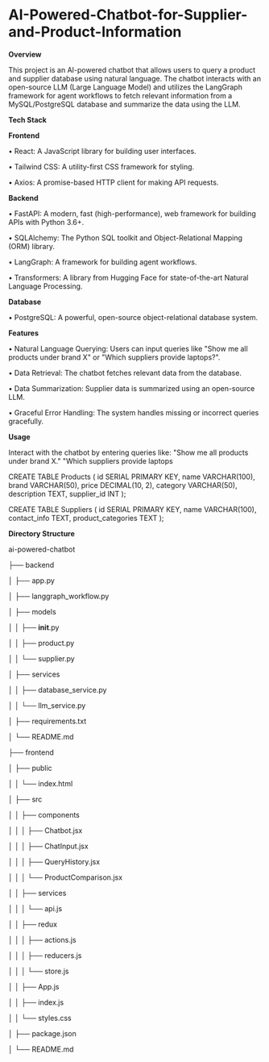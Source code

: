 # AI-Powered-Chatbot-for-Supplier-and-Product-Information

**Overview**

This project is an AI-powered chatbot that allows users to query a product and supplier database using natural language. The chatbot interacts with an open-source LLM (Large Language Model) and utilizes the LangGraph framework for agent workflows to fetch relevant information from a MySQL/PostgreSQL database and summarize the data using the LLM.

**Tech Stack**


**Frontend**

•	React: A JavaScript library for building user interfaces.

•	Tailwind CSS: A utility-first CSS framework for styling.

•	Axios: A promise-based HTTP client for making API requests.


**Backend**

•	FastAPI: A modern, fast (high-performance), web framework for building APIs with Python 3.6+.

•	SQLAlchemy: The Python SQL toolkit and Object-Relational Mapping (ORM) library.

•	LangGraph: A framework for building agent workflows.

•	Transformers: A library from Hugging Face for state-of-the-art Natural Language Processing.


**Database**

•	PostgreSQL: A powerful, open-source object-relational database system.


**Features**

•	Natural Language Querying: Users can input queries like "Show me all products under brand X" or "Which suppliers provide laptops?".

•	Data Retrieval: The chatbot fetches relevant data from the database.

•	Data Summarization: Supplier data is summarized using an open-source LLM.

•	Graceful Error Handling: The system handles missing or incorrect queries gracefully.

**Usage**

Interact with the chatbot by entering queries like: "Show me all products under brand X." "Which suppliers provide laptops

CREATE TABLE Products ( id SERIAL PRIMARY KEY, name VARCHAR(100), brand VARCHAR(50), price DECIMAL(10, 2), category VARCHAR(50), description TEXT, supplier_id INT );

CREATE TABLE Suppliers ( id SERIAL PRIMARY KEY, name VARCHAR(100), contact_info TEXT, product_categories TEXT ); 




 **Directory Structure**


ai-powered-chatbot

├── backend

│   ├── app.py

│   ├── langgraph_workflow.py

│   ├── models

│   │   ├── __init__.py

│   │   ├── product.py

│   │   └── supplier.py

│   ├── services

│   │   ├── database_service.py

│   │   └── llm_service.py

│   ├── requirements.txt

│   └── README.md

├── frontend

│   ├── public

│   │   └── index.html

│   ├── src

│   │   ├── components

│   │   │   ├── Chatbot.jsx

│   │   │   ├── ChatInput.jsx

│   │   │   ├── QueryHistory.jsx

│   │   │   └── ProductComparison.jsx

│   │   ├── services

│   │   │   └── api.js

│   │   ├── redux

│   │   │   ├── actions.js

│   │   │   ├── reducers.js

│   │   │   └── store.js

│   │   ├── App.js

│   │   ├── index.js

│   │   └── styles.css

│   ├── package.json

│   └── README.md

